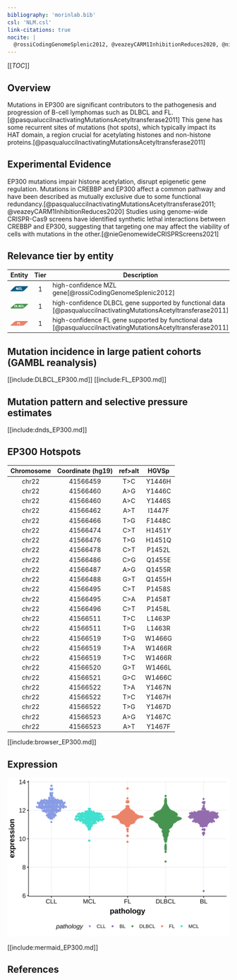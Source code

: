 ```yaml
---
bibliography: 'morinlab.bib'
csl: 'NLM.csl'
link-citations: true
nocite: |
  @rossiCodingGenomeSplenic2012, @veazeyCARM1InhibitionReduces2020, @nieGenomewideCRISPRScreens2021, @pasqualucciInactivatingMutationsAcetyltransferase2011, 
---
```

[[_TOC_]]

## Overview
Mutations in EP300 are significant contributors to the pathogenesis and progression of B-cell lymphomas such as DLBCL and FL.[@pasqualucciInactivatingMutationsAcetyltransferase2011] This gene has some recurrent sites of mutations (hot spots), which typically impact its HAT domain, a region crucial for acetylating histones and non-histone proteins.[@pasqualucciInactivatingMutationsAcetyltransferase2011]

## Experimental Evidence
EP300 mutations impair histone acetylation, disrupt epigenetic gene regulation. Mutations in CREBBP and EP300 affect a common pathway and have been described as mutually exclusive due to some functional redundancy.[@pasqualucciInactivatingMutationsAcetyltransferase2011; @veazeyCARM1InhibitionReduces2020]
Studies using genome-wide CRISPR-Cas9 screens have identified synthetic lethal interactions between CREBBP and EP300, suggesting that targeting one may affect the viability of cells with mutations in the other.[@nieGenomewideCRISPRScreens2021]



## Relevance tier by entity

|Entity|Tier|Description                           |
|:------:|:----:|--------------------------------------|
|![MZL](images/icons/MZL_tier1.png)|1|high-confidence MZL gene[@rossiCodingGenomeSplenic2012]|
|![DLBCL](images/icons/DLBCL_tier1.png) |1   |high-confidence DLBCL gene supported by functional data           [@pasqualucciInactivatingMutationsAcetyltransferase2011]|
|![FL](images/icons/FL_tier1.png)    |1   |high-confidence FL gene supported by functional data              [@pasqualucciInactivatingMutationsAcetyltransferase2011]|

## Mutation incidence in large patient cohorts (GAMBL reanalysis)

[[include:DLBCL_EP300.md]]
[[include:FL_EP300.md]]

## Mutation pattern and selective pressure estimates

[[include:dnds_EP300.md]]

## EP300 Hotspots

| Chromosome |Coordinate (hg19) | ref>alt | HGVSp | 
 | :---:| :---: | :--: | :---: |
|chr22|41566459|T>C|Y1446H|
|chr22|41566460|A>G|Y1446C|
|chr22|41566460|A>C|Y1446S|
|chr22|41566462|A>T|I1447F|
|chr22|41566466|T>G|F1448C|
|chr22|41566474|C>T|H1451Y|
|chr22|41566476|T>G|H1451Q|
|chr22|41566478 | C>T | P1452L |
|chr22|41566486|C>G|Q1455E|
|chr22|41566487|A>G|Q1455R|
|chr22|41566488|G>T|Q1455H|
|chr22|41566495|C>T|P1458S|
|chr22|41566495|C>A|P1458T|
|chr22|41566496|C>T|P1458L|
|chr22|41566511|T>C|L1463P|
|chr22|41566511|T>G|L1463R|
|chr22|41566519|T>G|W1466G|
|chr22|41566519|T>A|W1466R|
|chr22|41566519|T>C|W1466R|
|chr22|41566520|G>T|W1466L|
|chr22|41566521|G>C|W1466C|
|chr22| 41566522 | T>A | Y1467N |
|chr22| 41566522 | T>C | Y1467H |
|chr22| 41566522 | T>G | Y1467D |
|chr22| 41566523 | A>G | Y1467C |
|chr22| 41566523 | A>T | Y1467F |

[[include:browser_EP300.md]]

## Expression
![](images/gene_expression/EP300_by_pathology.svg)

[[include:mermaid_EP300.md]]

## References

<!-- ORIGIN: 21390126 -->
<!-- FL: pasqualucciInactivatingMutationsAcetyltransferase2011a -->
<!-- BL: paneaWholeGenomeLandscape2019 -->
<!-- MZL: rossiCodingGenomeSplenic2012c -->
<!-- DLBCL: pasqualucciInactivatingMutationsAcetyltransferase2011a -->
